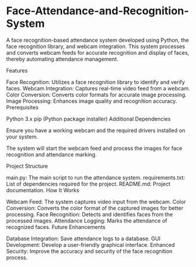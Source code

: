 # Face-Attendance-and-Recognition-System

A face recognition-based attendance system developed using Python, the face recognition library, and webcam integration. This system processes and converts webcam feeds for accurate recognition and display of faces, thereby automating attendance management.

Features

Face Recognition: Utilizes a face recognition library to identify and verify faces.
Webcam Integration: Captures real-time video feed from a webcam.
Color Conversion: Converts color formats for accurate image processing.
Image Processing: Enhances image quality and recognition accuracy.
Prerequisites

Python 3.x
pip (Python package installer)
Additional Dependencies

Ensure you have a working webcam and the required drivers installed on your system.

The system will start the webcam feed and process the images for face recognition and attendance marking.

Project Structure

main.py: The main script to run the attendance system.
requirements.txt: List of dependencies required for the project.
README.md: Project documentation.
How It Works

Webcam Feed: The system captures video input from the webcam.
Color Conversion: Converts the color format of the captured images for better processing.
Face Recognition: Detects and identifies faces from the processed images.
Attendance Logging: Marks the attendance of recognized faces.
Future Enhancements

Database Integration: Save attendance logs to a database.
GUI Development: Develop a user-friendly graphical interface.
Enhanced Security: Improve the accuracy and security of the face recognition process.
